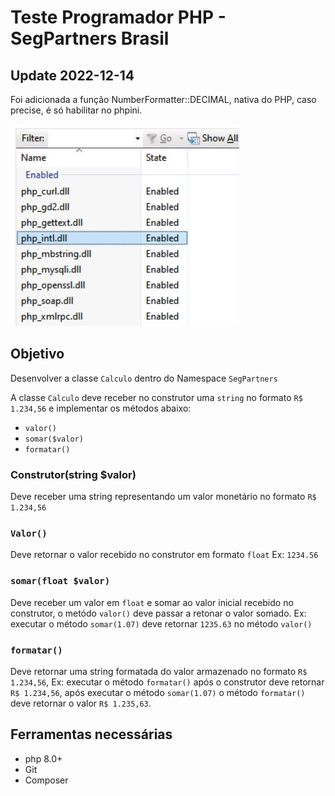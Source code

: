 # Teste Programador PHP - SegPartners Brasil

## Update 2022-12-14
Foi adicionada a função NumberFormatter::DECIMAL, nativa do PHP,
caso precise, é só habilitar no phpini.

![myimage-alt-tag](lib_intl.jpg)

## Objetivo

Desenvolver a classe `Calculo` dentro do Namespace `SegPartners`

A classe `Calculo` deve receber no construtor uma `string` no formato `R$ 1.234,56` e implementar os métodos abaixo:

- `valor()`
- `somar($valor)`
- `formatar()`

### Construtor(string $valor)
Deve receber uma string representando um valor monetário no formato `R$ 1.234,56`

### `Valor()`
Deve retornar o valor recebido no construtor em formato `float` Ex: `1234.56`

### `somar(float $valor)`
Deve receber um valor em `float` e somar ao valor inicial recebido no construtor, o metódo `valor()` deve passar a retonar o valor somado. Ex: executar o método `somar(1.07)` deve retornar `1235.63` no método `valor()`

### `formatar()`
Deve retornar uma string formatada do valor armazenado no formato `R$ 1.234,56`, Ex: executar o método `formatar()` após o construtor deve retornar `R$ 1.234,56`, após executar o método `somar(1.07)` o método `formatar()` deve retornar o valor `R$ 1.235,63`.

## Ferramentas necessárias

- php 8.0+
- Git
- Composer
